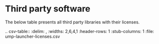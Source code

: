 # Third party software

The below table presents all third party libraries with their licenses.

.. csv-table::
   :delim: ,
   :widths: 2,6,4,1
   :header-rows: 1
   :stub-columns: 1
   :file: ump-launcher-licenses.csv
